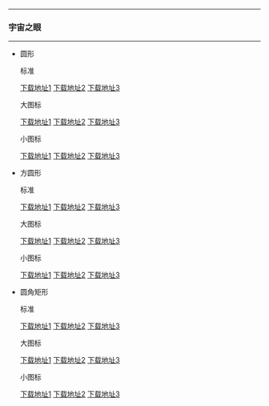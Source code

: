   ---

  ### 宇宙之眼

  ---

  - 圆形 

    标准

    [下载地址1](https://github.com.cnpmjs.org/pzcn/emui-icons/releases/download/{ver}/Nebulae.hwt)    [下载地址2](https://emui.iconsx.tech/Nebulae_Round.hwt)    [下载地址3](https://emui.netlify.app/Nebulae_Round.hwt)
    
    大图标

    [下载地址1](https://github.com.cnpmjs.org/pzcn/emui-icons/releases/download/{ver}/Nebulae_Big.hwt)    [下载地址2](https://emui.iconsx.tech/Nebulae_Round_Big.hwt)    [下载地址3](https://emui.netlify.app/Nebulae_Round_Big.hwt)

    小图标

    [下载地址1](https://github.com.cnpmjs.org/pzcn/emui-icons/releases/download/{ver}/Nebulae_Small.hwt)    [下载地址2](https://emui.iconsx.tech/Nebulae_Round_Small.hwt)    [下载地址3](https://emui.netlify.app/Nebulae_Round_Small.hwt)

  - 方圆形 

    标准
    
    [下载地址1](https://github.com.cnpmjs.org/pzcn/emui-icons/releases/download/{ver}/Nebulae_SquareCircle.hwt)    [下载地址2](https://emui.iconsx.tech/Nebulae_SquareCircle.hwt)    [下载地址3](https://emui.netlify.app/Nebulae_SquareCircle.hwt)

    大图标

    [下载地址1](https://github.com.cnpmjs.org/pzcn/emui-icons/releases/download/{ver}/Nebulae_SquareCircle_Big.hwt)    [下载地址2](https://emui.iconsx.tech/Nebulae_SquareCircle_Big.hwt)    [下载地址3](https://emui.netlify.app/Nebulae_SquareCircle_Big.hwt)

    小图标

    [下载地址1](https://github.com.cnpmjs.org/pzcn/emui-icons/releases/download/{ver}/Nebulae_SquareCircle_Small.hwt)    [下载地址2](https://emui.iconsx.tech/Nebulae_SquareCircle_Small.hwt)    [下载地址3](https://emui.netlify.app/Nebulae_SquareCircle_Small.hwt)

  - 圆角矩形 

    标准
    
    [下载地址1](https://github.com.cnpmjs.org/pzcn/emui-icons/releases/download/{ver}/Nebulae_Rectangle.hwt)    [下载地址2](https://emui.iconsx.tech/Nebulae_Rectangle.hwt)    [下载地址3](https://emui.netlify.app/Nebulae_Rectangle.hwt)

    大图标

    [下载地址1](https://github.com.cnpmjs.org/pzcn/emui-icons/releases/download/{ver}/Nebulae_Rectangle_Big.hwt)    [下载地址2](https://emui.iconsx.tech/Nebulae_Rectangle_Big.hwt)    [下载地址3](https://emui.netlify.app/Nebulae_Rectangle_Big.hwt)

    小图标

    [下载地址1](https://github.com.cnpmjs.org/pzcn/emui-icons/releases/download/{ver}/Nebulae_Rectangle_Small.hwt)    [下载地址2](https://emui.iconsx.tech/Nebulae_Rectangle_Small.hwt)    [下载地址3](https://emui.netlify.app/Nebulae_Rectangle_Small.hwt)